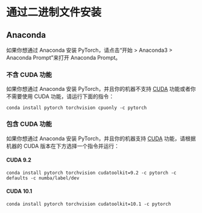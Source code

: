 # 通过二进制文件安装

## Anaconda

如果你想通过 Anaconda 安装 PyTorch，请点击“开始 &gt; Anaconda3 &gt; Anaconda Prompt”来打开 Anaconda Prompt。

### 不含 CUDA 功能

如果你想通过 Anaconda 安装 PyTorch，并且你的机器不支持 [CUDA](https://developer.nvidia.com/cuda-zone) 功能或者你不需要使用 CUDA 功能，请运行下面的指令：

```
conda install pytorch torchvision cpuonly -c pytorch
```

### 包含 CUDA 功能

如果你想通过 Anaconda 安装 PyTorch，并且你的机器支持 [CUDA](https://developer.nvidia.com/cuda-zone) 功能，请根据机器的 CUDA 版本在下方选择一个指令并运行：

#### CUDA 9.2

```
conda install pytorch torchvision cudatoolkit=9.2 -c pytorch -c defaults -c numba/label/dev
```

#### CUDA 10.1

```
conda install pytorch torchvision cudatoolkit=10.1 -c pytorch
```
